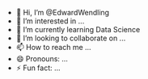 - 👋 Hi, I’m @EdwardWendling
- 👀 I’m interested in ...
- 🌱 I’m currently learning Data Science
- 💞️ I’m looking to collaborate on ...
- 📫 How to reach me ...
- 😄 Pronouns: ...
- ⚡ Fun fact: ...

<!---
EdwardWendling/EdwardWendling is a ✨ special ✨ repository because its `README.md` (this file) appears on your GitHub profile.
You can click the Preview link to take a look at your changes.
--->

